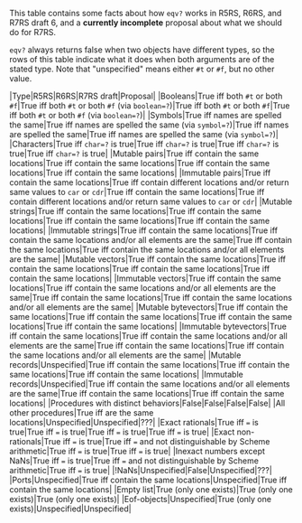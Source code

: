 This table contains some facts about how `eqv?` works in R5RS, R6RS, and R7RS draft 6, and a **currently incomplete** proposal about what we should do for R7RS.

`eqv?` always returns false when two objects have different types, so the rows of this table indicate what it does when both arguments are of the stated type.  Note that "unspecified" means either `#t` or `#f`, but no other value.

|Type|R5RS|R6RS|R7RS draft|Proposal|
|Booleans|True iff both `#t` or both `#f`|True iff both `#t` or both `#f` (via `boolean=?`)|True iff both `#t` or both `#f`|True iff both `#t` or both `#f` (via `boolean=?`)|
|Symbols|True iff names are spelled the same|True iff names are spelled the same (via `symbol=?`)|True iff names are spelled the same|True iff names are spelled the same (via `symbol=?`)|
|Characters|True iff `char=?` is true|True iff `char=?` is true|True iff `char=?` is true|True iff `char=?` is true|
|Mutable pairs|True iff contain the same locations|True iff contain the same locations|True iff contain the same locations|True iff contain the same locations|
|Immutable pairs|True iff contain the same locations|True iff contain different locations and/or return same values to `car` or `cdr`|True iff contain the same locations|True iff contain different locations and/or return same values to `car` or `cdr`|
|Mutable strings|True iff contain the same locations|True iff contain the same locations|True iff contain the same locations|True iff contain the same locations|
|Immutable strings|True iff contain the same locations|True iff contain the same locations and/or all elements are the same|True iff contain the same locations|True iff contain the same locations and/or all elements are the same|
|Mutable vectors|True iff contain the same locations|True iff contain the same locations|True iff contain the same locations|True iff contain the same locations|
|Immutable vectors|True iff contain the same locations|True iff contain the same locations and/or all elements are the same|True iff contain the same locations|True iff contain the same locations and/or all elements are the same|
|Mutable bytevectors|True iff contain the same locations|True iff contain the same locations|True iff contain the same locations|True iff contain the same locations|
|Immutable bytevectors|True iff contain the same locations|True iff contain the same locations and/or all elements are the same|True iff contain the same locations|True iff contain the same locations and/or all elements are the same|
|Mutable records|Unspecified|True iff contain the same locations|True iff contain the same locations|True iff contain the same locations|
|Immutable records|Unspecified|True iff contain the same locations and/or all elements are the same|True iff contain the same locations|True iff contain the same locations|
|Procedures with distinct behaviors|False|False|False|False|
|All other procedures|True iff are the same locations|Unspecified|Unspecified|???|
|Exact rationals|True iff `=` is true|True iff `=` is true|True iff `=` is true|True iff `=` is true|
|Exact non-rationals|True iff `=` is true|True iff `=` and not distinguishable by Scheme arithmetic|True iff `=` is true|True iff `=` is true|
|Inexact numbers except NaNs|True iff `=` is true|True iff `=` and not distinguishable by Scheme arithmetic|True iff `=` is true|
|!NaNs|Unspecified|False|Unspecified|???|
|Ports|Unspecified|True iff contain the same locations|Unspecified|True iff contain the same locations|
|Empty list|True (only one exists)|True (only one exists)|True (only one exists)|
|Eof-objects|Unspecified|True (only one exists)|Unspecified|Unspecified|
